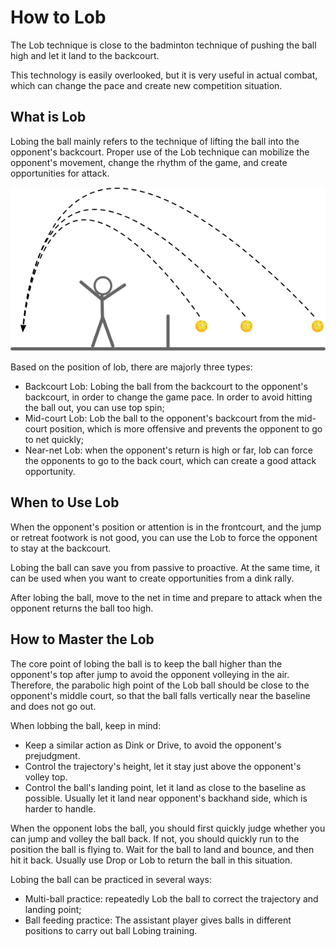 # How to Lob

The Lob technique is close to the badminton technique of pushing the ball high and let it land to the backcourt.

This technology is easily overlooked, but it is very useful in actual combat, which can change the pace and create new competition situation.

## What is Lob

Lobing the ball mainly refers to the technique of lifting the ball into the opponent's backcourt. Proper use of the Lob technique can mobilize the opponent's movement, change the rhythm of the game, and create opportunities for attack.

![Lob Types](_images/lob.png)

Based on the position of lob, there are majorly three types:

* Backcourt Lob: Lobing the ball from the backcourt to the opponent's backcourt, in order to change the game pace. In order to avoid hitting the ball out, you can use top spin;
* Mid-court Lob: Lob the ball to the opponent's backcourt from the mid-court position, which is more offensive and prevents the opponent to go to net quickly;
* Near-net Lob: when the opponent's return is high or far, lob can force the opponents to go to the back court, which can create a good attack opportunity.

## When to Use Lob

When the opponent's position or attention is in the frontcourt, and the jump or retreat footwork is not good, you can use the Lob to force the opponent to stay at the backcourt.

Lobing the ball can save you from passive to proactive. At the same time, it can be used when you want to create opportunities from a dink rally.

After lobing the ball, move to the net in time and prepare to attack when the opponent returns the ball too high.

## How to Master the Lob

The core point of lobing the ball is to keep the ball higher than the opponent's top after jump to avoid the opponent volleying in the air. Therefore, the parabolic high point of the Lob ball should be close to the opponent's middle court, so that the ball falls vertically near the baseline and does not go out.

When lobbing the ball, keep in mind:

* Keep a similar action as Dink or Drive, to avoid the opponent's prejudgment.
* Control the trajectory's height, let it stay just above the opponent's volley top.
* Control the ball's landing point, let it land as close to the baseline as possible. Usually let it land near opponent's backhand side, which is harder to handle.

When the opponent lobs the ball, you should first quickly judge whether you can jump and volley the ball back. If not, you should quickly run to the position the ball is flying to. Wait for the ball to land and bounce, and then hit it back. Usually use Drop or Lob to return the ball in this situation.

Lobing the ball can be practiced in several ways:

* Multi-ball practice: repeatedly Lob the ball to correct the trajectory and landing point;
* Ball feeding practice: The assistant player gives balls in different positions to carry out ball Lobing training.